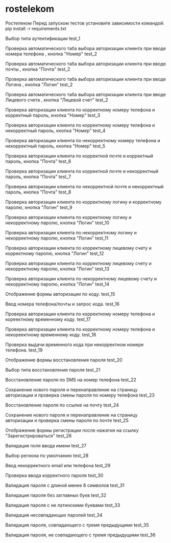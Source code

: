 # rostelekom
Ростелеком
Перед запуском тестов установите зависимости командой: pip install -r requirements.txt

Выбор типа аутентификации	test_1

Проверка автоматического таба выбора авторизации клиента при вводе номера телефона , кнопка "Номер"	test_2

Проверка автоматического таба выбора авторизации клиента при вводе почты , кнопка "Почта"	test_2

Проверка автоматического таба выбора авторизации клиента при вводе Логина , кнопка "Логин"	test_2

Проверка автоматического таба выбора авторизации клиента при вводе Лицевого счета , кнопка "Лицевой счет"	test_2

Проверка авторизации клиента по корректному номеру телефона и корректный пароль, кнопка "Номер"	test_3

Проверка авторизации клиента по корректному номеру телефона и некорректный пароль, кнопка "Номер"	test_4

Проверка авторизации клиента по некорректному номеру телефона и некорректный пароль, кнопка "Номер"	test_5

Проверка авторизации клиента по корректной почте и корректный пароль, кнопка "Почта"	test_6

Проверка авторизации клиента по корректной почте и некорректный пароль, кнопка "Почта"	test_7

Проверка авторизации клиента по некорректной почте и некорректный пароль, кнопка "Почта"	test_8

Проверка авторизации клиента по корректному логину и корректному паролю, кнопка "Логин"	test_9

Проверка авторизации клиента по корректному логину и некорректному паролю, кнопка "Логин"	test_10

Проверка авторизации клиента по некорректному логину и некорректному паролю, кнопка "Логин"	test_11

Проверка авторизации клиента по корректному лицевому счету и корректному паролю, кнопка "Логин"	test_12

Проверка авторизации клиента по корректному лицевому счету и некорректному паролю, кнопка "Логин"	test_13

Проверка авторизации клиента по некорректному лицевому счету и некорректному паролю, кнопка "Логин"	test_14

Отображение формы авторизации по коду.	test_15

Ввод номера телефона/почты и запрос кода.	test_16

Проверка авторизации клиента по корректному номеру телефона и кореектному временному коду.	test_17

Проверка авторизации клиента по корректному номеру телефона и некореектному временному коду.	test_18

Проверка выдачи временного кода при некорректном номере телефона.	test_19

Отображение формы восстановления пароля	test_20

Выбор типа восстановления пароля	test_21

Восстановление пароля по SMS на номер телефона	test_22

Сохранение нового пароля и перенаправление на страницу авторизации и проверка смены пароля по номеру телефона	test_23

Восстановление пароля по ссылке на почту	test_24

Сохранение нового пароля и перенаправление на страницу авторизации и проверка смены пароля по почте	test_25

Отображение формы регистрации после нажатия на ссылку "Зарегистрироваться"	test_26

Валидация поля ввода имени	test_27

Выбор региона по умолчанию	test_28

Ввод некорректного email или телефона	test_29

Проверка ввода корректного пароля	test_30

Валидация пароля с длиной менее 8 символов	test_31

Валидация пароля без заглавных букв	test_32

Валидация пароля с не латинскими буквами	test_33

Валидация несовпадающих паролей	test_34

Валидация пароля, совпадающего с тремя предыдущими 	test_35

Валидация пароля, не совпадающего с тремя предыдущими 	test_36